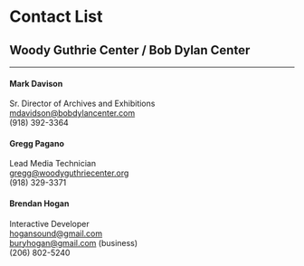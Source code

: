 # Contact List

## Woody Guthrie Center / Bob Dylan Center
---

#### Mark Davison  
Sr. Director of Archives and Exhibitions  
mdavidson@bobdylancenter.com  
(918) 392-3364  

#### Gregg Pagano  
Lead Media Technician  
gregg@woodyguthriecenter.org  
(918) 329-3371  

#### Brendan Hogan  
Interactive Developer  
hogansound@gmail.com  
buryhogan@gmail.com (business)  
(206) 802-5240  
